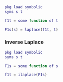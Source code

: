 ```MatLab
pkg load symbolic
syms s t

f1t = some function of t

F1s(s) = laplace(f1t, t)
```

### Inverse Laplace

```Matlab
pkg load symbolic
syms s t

F1s = some function of s

f1t = ilaplace(F1s)
```